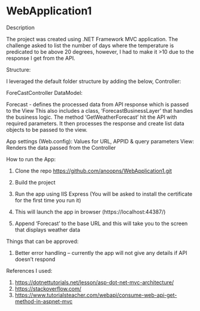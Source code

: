 # WebApplication1

Description

The project was created using .NET Framework MVC application. The challenge asked to list the number of days where the temperature is predicated to be above 20 degrees, however, I had to make it >10 due to the response I get from the API. 

Structure:

I leveraged the default folder structure by adding the below,
Controller:

ForeCastController
DataModel:

Forecast - defines the processed data from API response which is passed to the View
This also includes a class, ‘ForecastBusinessLayer’ that handles the business logic. The method ‘GetWeatherForecast’ hit the API with required parameters. It then processes the response and create list data objects to be passed to the view. 

App settings (Web.config):
Values for URL, APPID & query parameters 
View:
Renders the data passed from the Controller

How to run the App:
1.	Clone the repo https://github.com/anoopns/WebApplication1.git
2.	Build the project
3.	Run the app using IIS Express (You will be asked to install the certificate for the first time you run it)
 
4.	This will launch the app in browser (https://localhost:44387/)
5.	Append ‘Forecast’ to the base URL and this will take you to the screen that displays weather data
 

Things that can be approved:
1.	Better error handling – currently the app will not give any details if API doesn’t respond


References I used:
1.	https://dotnettutorials.net/lesson/asp-dot-net-mvc-architecture/
2.	https://stackoverflow.com/
3.	https://www.tutorialsteacher.com/webapi/consume-web-api-get-method-in-aspnet-mvc

